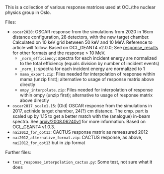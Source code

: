 This is a collection of various response matrices used at OCL/the nuclear physics group in Oslo.

Files:
- `oscar2020`: OSCAR response from the simulations from 2020 in 16cm distance configuration, 28 detectors, with the new target chamber. Calculated on 10 keV grid between 50 keV and 10 MeV. Reference to article will follow. Based on OCL_GEANT4 v2.0.0; See [response_results](https://github.com/oslocyclotronlab/OCL_GEANT4/releases/tag/v2.0.0) for other formats and the response > 10 MeV. 
  - `_norm_efficiency`: spectra for each incident energy are normalized to the 
    total efficiency (equals division by number of incident events)
  - `_norm_1`: spectra for each incident energy are normalized to 1
  - `mama_export.zip`: Files needed for interpolation of response within mama 
    (unzip first); alternative to usage of response matrix above directly 
  - `ompy_interpolate.zip`: Files needed for interpolation of response within ompy 
    (unzip first); alternative to usage of response matrix above directly 
- `oscar2017_scale1.15`: (Old) OSCAR response from the simulations in 2017, actinide target chamber, 24(?) cm distance. The cmp. part is scaled up by 1.15 to get a better match with the (analogue) in-beam spectra. See [arxiv/2008.06240v1](https://arxiv.org/abs/2008.06240v1) for more information. Based on OCL_GEANT4 v1.0.3.
- `nai2012_for_opt13`: CACTUS response matrix as remeasured 2012
- `nai2012_alternative_format.zip`: CACTUS response, as above, `nai2012_for_opt13` but in zip format
  
Further files:
- `test_response_interpolation_cactus.py`: Some test, not sure what it does
